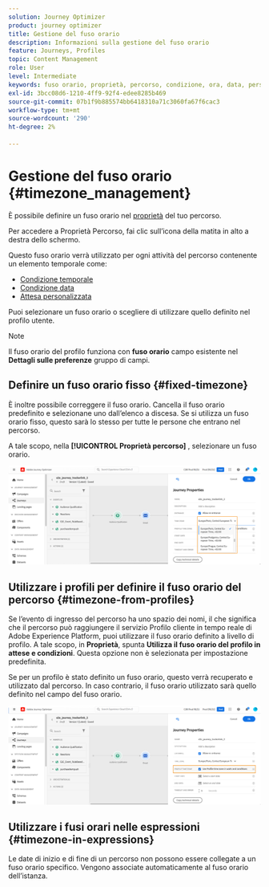 ```yaml
---
solution: Journey Optimizer
product: journey optimizer
title: Gestione del fuso orario
description: Informazioni sulla gestione del fuso orario
feature: Journeys, Profiles
topic: Content Management
role: User
level: Intermediate
keywords: fuso orario, proprietà, percorso, condizione, ora, data, personalizzato
exl-id: 3bcc08d6-1210-4ff9-92f4-edee8285b469
source-git-commit: 07b1f9b885574bb6418310a71c3060fa67f6cac3
workflow-type: tm+mt
source-wordcount: '290'
ht-degree: 2%

---
```


# Gestione del fuso orario {#timezone_management}

È possibile definire un fuso orario nel [proprietà](../building-journeys/journey-gs.md#change-properties) del tuo percorso.

Per accedere a Proprietà Percorso, fai clic sull’icona della matita in alto a destra dello schermo.

Questo fuso orario verrà utilizzato per ogni attività del percorso contenente un elemento temporale come:

* [Condizione temporale](../building-journeys/condition-activity.md#time_condition)
* [Condizione data](../building-journeys/condition-activity.md#date_condition)
* [Attesa personalizzata](../building-journeys/wait-activity.md#custom)

<!--
* [Fixed date wait](../building-journeys/wait-activity.md#fixed_date)
-->

Puoi selezionare un fuso orario o scegliere di utilizzare quello definito nel profilo utente.

>[!NOTE]
>
>Il fuso orario del profilo funziona con **fuso orario** campo esistente nel **Dettagli sulle preferenze** gruppo di campi.

## Definire un fuso orario fisso {#fixed-timezone}

È inoltre possibile correggere il fuso orario. Cancella il fuso orario predefinito e selezionane uno dall’elenco a discesa. Se si utilizza un fuso orario fisso, questo sarà lo stesso per tutte le persone che entrano nel percorso.

A tale scopo, nella **[!UICONTROL Proprietà percorso]** , selezionare un fuso orario.

![](assets/journey72.png)

## Utilizzare i profili per definire il fuso orario del percorso {#timezone-from-profiles}

Se l’evento di ingresso del percorso ha uno spazio dei nomi, il che significa che il percorso può raggiungere il servizio Profilo cliente in tempo reale di Adobe Experience Platform, puoi utilizzare il fuso orario definito a livello di profilo. A tale scopo, in **Proprietà**, spunta **Utilizza il fuso orario del profilo in attese e condizioni**. Questa opzione non è selezionata per impostazione predefinita.

Se per un profilo è stato definito un fuso orario, questo verrà recuperato e utilizzato dal percorso. In caso contrario, il fuso orario utilizzato sarà quello definito nel campo del fuso orario.

![](assets/journey73.png)

## Utilizzare i fusi orari nelle espressioni {#timezone-in-expressions}

Le date di inizio e di fine di un percorso non possono essere collegate a un fuso orario specifico. Vengono associate automaticamente al fuso orario dell’istanza.
